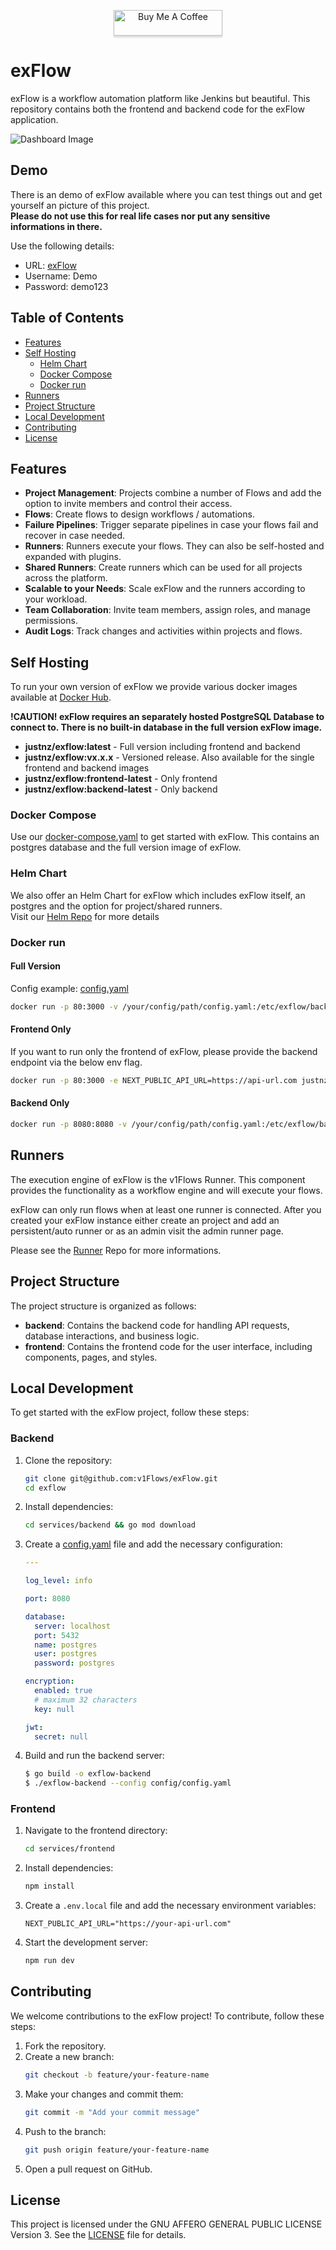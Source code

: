 <p align="center">
<a href="https://buymeacoffee.com/justnz" target="_blank"><img src="https://www.buymeacoffee.com/assets/img/custom_images/orange_img.png" alt="Buy Me A Coffee" style="height: 41px !important;width: 174px !important;box-shadow: 0px 3px 2px 0px rgba(190, 190, 190, 0.5) !important;-webkit-box-shadow: 0px 3px 2px 0px rgba(190, 190, 190, 0.5) !important;" ></a>
</p>

# exFlow

exFlow is a workflow automation platform like Jenkins but beautiful. This repository contains both the frontend and backend code for the exFlow application.

![Dashboard Image](https://github.com/v1Flows/exFlow/blob/develop/services/frontend/public/images/full_dashboard.png?raw=true)

## Demo
There is an demo of exFlow available where you can test things out and get yourself an picture of this project. <br />
**Please do not use this for real life cases nor put any sensitive informations in there.**

Use the following details: 
- URL: [exFlow](https://exflow.org)
- Username: Demo
- Password: demo123

## Table of Contents

- [Features](#features)
- [Self Hosting](#self-hosting)
    - [Helm Chart](#helm-chart)
    - [Docker Compose](#docker-compose)
    - [Docker run](#docker-run)
- [Runners](#runners)
- [Project Structure](#project-structure)
- [Local Development](#local-development)
- [Contributing](#contributing)
- [License](#license)

## Features

- **Project Management**: Projects combine a number of Flows and add the option to invite members and control their access.
- **Flows**: Create flows to design workflows / automations.
- **Failure Pipelines**: Trigger separate pipelines in case your flows fail and recover in case needed.
- **Runners**: Runners execute your flows. They can also be self-hosted and expanded with plugins.
- **Shared Runners**: Create runners which can be used for all projects across the platform.
- **Scalable to your Needs**: Scale exFlow and the runners according to your workload.
- **Team Collaboration**: Invite team members, assign roles, and manage permissions.
- **Audit Logs**: Track changes and activities within projects and flows.

## Self Hosting
To run your own version of exFlow we provide various docker images available at 
[Docker Hub](https://hub.docker.com/repository/docker/justnz/exflow/general).

**!CAUTION! exFlow requires an separately hosted PostgreSQL Database to connect to. There is no built-in database in the full version exFlow image.**

- **justnz/exflow:latest** - Full version including frontend and backend
- **justnz/exflow:vx.x.x** - Versioned release. Also available for the single frontend and backend images
- **justnz/exflow:frontend-latest** - Only frontend
- **justnz/exflow:backend-latest** - Only backend

### Docker Compose
Use our [docker-compose.yaml](https://github.com/v1Flows/exFlow/blob/develop/docker-compose.yaml) to get started with exFlow. This contains an postgres database and the full version image of exFlow.

### Helm Chart
We also offer an Helm Chart for exFlow which includes exFlow itself, an postgres and the option for project/shared runners. <br />
Visit our [Helm Repo](https://github.com/v1Flows/helm-charts/tree/main) for more details

### Docker run
#### Full Version

Config example: [config.yaml](https://github.com/v1Flows/exFlow/blob/main/services/backend/config/config.yaml)

```sh
docker run -p 80:3000 -v /your/config/path/config.yaml:/etc/exflow/backend_config.yaml justnz/exflow:latest
```

#### Frontend Only
If you want to run only the frontend of exFlow, please provide the backend endpoint via the below env flag.
```sh
docker run -p 80:3000 -e NEXT_PUBLIC_API_URL=https://api-url.com justnz/exflow:frontend-latest
```

#### Backend Only
```sh
docker run -p 8080:8080 -v /your/config/path/config.yaml:/etc/exflow/backend_config.yaml justnz/exflow:backend-latest
```

## Runners
The execution engine of exFlow is the v1Flows Runner. This component provides the functionality as a workflow engine and will execute your flows.

exFlow can only run flows when at least one runner is connected. After you created your exFlow instance either create an project and add an persistent/auto runner or as an admin visit the admin runner page.

Please see the [Runner](https://github.com/v1Flows/runner) Repo for more informations.

## Project Structure

The project structure is organized as follows:

- **backend**: Contains the backend code for handling API requests, database interactions, and business logic.
- **frontend**: Contains the frontend code for the user interface, including components, pages, and styles.

## Local Development

To get started with the exFlow project, follow these steps:

### Backend

1. Clone the repository:
    ```sh
    git clone git@github.com:v1Flows/exFlow.git
    cd exflow
    ```

2. Install dependencies:
    ```sh
    cd services/backend && go mod download
    ```

3. Create a [config.yaml](https://github.com/v1Flows/exFlow/blob/main/services/backend/config/config.yaml) file and add the necessary configuration:
    ```yaml
    ---

    log_level: info

    port: 8080

    database:
      server: localhost
      port: 5432
      name: postgres
      user: postgres
      password: postgres

    encryption:
      enabled: true
      # maximum 32 characters
      key: null

    jwt:
      secret: null
    ```

4. Build and run the backend server:
    ```sh
    $ go build -o exflow-backend
    $ ./exflow-backend --config config/config.yaml
    ```

### Frontend

1. Navigate to the frontend directory:
    ```sh
    cd services/frontend
    ```

2. Install dependencies:
    ```sh
    npm install
    ```

3. Create a `.env.local` file and add the necessary environment variables:
    ```env
    NEXT_PUBLIC_API_URL="https://your-api-url.com"
    ```

4. Start the development server:
    ```sh
    npm run dev
    ```

## Contributing

We welcome contributions to the exFlow project! To contribute, follow these steps:

1. Fork the repository.
2. Create a new branch:
    ```sh
    git checkout -b feature/your-feature-name
    ```
3. Make your changes and commit them:
    ```sh
    git commit -m "Add your commit message"
    ```
4. Push to the branch:
    ```sh
    git push origin feature/your-feature-name
    ```
5. Open a pull request on GitHub.

## License

This project is licensed under the GNU AFFERO GENERAL PUBLIC LICENSE Version 3. See the [LICENSE](https://github.com/v1Flows/exFlow/blob/main/LICENSE) file for details.
